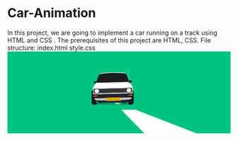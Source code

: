 # Car-Animation
In this project, we are going to implement a car running on a track using HTML and CSS . The prerequisites of this project are HTML, CSS. File structure: index.html style.css
![CarAnimation](Car%20Animation.png)
